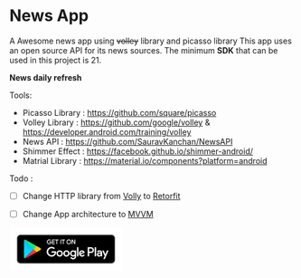 # News App

A Awesome news app using <s>volley</s> library and picasso library 
This app uses an open source API for its news sources. 
The minimum **SDK** that can be used in this project is 21.

**News daily refresh**


Tools:

- Picasso Library : https://github.com/square/picasso
- Volley Library : https://github.com/google/volley & https://developer.android.com/training/volley
- News API : https://github.com/SauravKanchan/NewsAPI
- Shimmer Effect : https://facebook.github.io/shimmer-android/ 
- Matrial Library : https://material.io/components?platform=android

Todo :

- [ ] Change HTTP library from [Volly](https://developer.android.com/training/volley) to [Retorfit](https://square.github.io/retrofit/)
- [ ] Change App architecture to [MVVM](https://en.wikipedia.org/wiki/Model%E2%80%93view%E2%80%93viewmodel)


<div>
  <a href="https://github.com/Mehranalam/NewsApp/raw/main/apk/debug/app-debug.apk">
  <img src="https://raw.githubusercontent.com/Mehranalam/NewsApp/main/tmp/google-play-badge.png" width="200" height"300"/>
    </a>
  </div>
